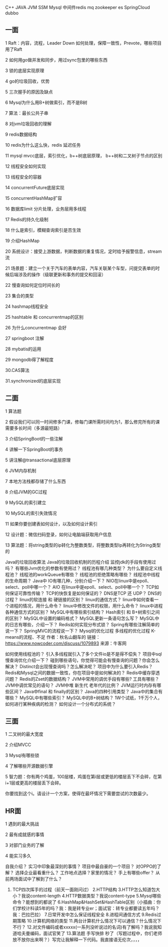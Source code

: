 C++   JAVA  JVM  SSM  Mysql 中间件redis  mq  zookeeper  es  SpringCloud dubbo 

## 一面
1 Raft：内容，流程，Leader Down 如何处理，保障一致性，Prevote，哪些项目用了Raft

2 如何用go做并发和同步，用过sync包里的哪些东西

3 锁的底层实现原理

4 go的垃圾回收，优势

5 三次握手的原因及缺点

6 Mysql为什么用B+树做索引，而不是B树

7 算法：最长公共子串

8 对jvm垃圾回收的理解 

9 redis数据结构

10 redis为什么这么快，redis 延迟任务

11 mysql mvcc底层，索引优化，b++树底层原理， b++树和二叉树子节点的区别

12 线程安全如何实现

13 线程安全的容器

14 concurrentFuture底层实现 

15 concurrentHashMap扩容

16 数据库limit 分片处理，业务层用多线程

17 Redis的持久化级制

18 什么是索引，模糊查询索引是否生效

19 介绍HashMap

20 系统设计：接受上游数据，判断数据的重复情况，定时给予报警信息，stream流

21 场景题：建立一个关于汽车的表单内容，汽车关联某个车型，问提交表单的时候后端涉及的操作（级联更新和事务的提交和回滚）

22 慢查询如何定位时间长的

23 集合的类型

24 hashmap线程安全

25 hashtable 和 concurrentmap的区别

26 为什么concurrentmap 会好

27 springboot 注解

28 mybatis的运用

29 mongodb得了解程度

30.CAS算法

31.synchronized的底层实现


## 二面
1 算法题

2 假设我们可以同一时间修多门课，修每门课所需时间均为1，那么修完所有的课需要多长时间（多源最短路）

3 介绍SpringBoot的一些注解

4 讲解一下SpringBoot的事务

5 讲注解@transactional底层原理

6 JVM内存机制

7 本地方法栈都存储了什么东西

8 介绍JVM的GC过程

9 MySQL的索引建立

10 MySQL的索引失效情况

11 如果你要创建表如何设计，以及如何设计索引

12 设计题：微信扫码登录，如何让电脑端获取用户信息

13 算法题：将string类型的ip转化为整数类型，将整数类型Ip再转化为String类型的

Java的垃圾回收算法
Java的垃圾回收机制的历程介绍
监控jdk的手段有使用过吗？
有哪些Jvm优化的参数有使用过？
线程池有哪几种类型？
为什么要自定义线程池？
线程池的workQueue有哪些？
线程池的拒绝策略有哪些？
线程池中线程的生命周期？
Java中 IO有哪几种，分别介绍一下？
NIO在linux中是epoll、select、poll中哪一个？
AIO 在linux中是epoll、select、poll中哪一个？
TCP如何保证可靠性传输？
TCP的快恢复是如何保证的？
DNS是TCP 还 UDP？
DNS的过程？
linux的软连接 和 硬链接的区别？
linux的通信方式？
linux中如何查看一个进程的情况，用什么命令？
linux中修改文件的权限，用什么命令？
linux中进程各种通信方式的区别？
MySQL中有哪些索引结构？
Hash索引 和 B+树索引之间的区别？
MySQL中设置的编码格式？
MySQL更新一条语句怎么写？
MySQL中的日志有哪些，介绍一下？
Redis如何实现分布式锁？
Spring有哪些注解简单的说一下？
SpringMVC的流程说一下？
Mysql的优化过程
多线程的优化过程
K-means的流程、不足
作者：秋名山翻车的
链接：https://www.nowcoder.com/discuss/1079893
来源：牛客网

如何使用线程池的？
引入多线程就引入了多个文件io是不是得不偿失？
项目中sql慢查询优化介绍一下？
碰到哪些语句，你觉得可能会有慢查询的问题？你会怎么解决？
Distinct会出现慢查询吗？怎么解决呢？
项目中为什么要引入Redis？
Redis和Mysql之间的数据一致性，你在项目中是如何解决的？
Redis中缓存穿透问题？
Redis的Zset的数据结构？
JVM中常用的调优手段有哪些? 工具有哪些？
JVM中调优常见的语句？
JVM中堆 新生代 老年代的比例？
JVM运行时内存有哪些区间？
Java中final 和 finally的区别？
Java的四种引用类型？
Java中的集合有哪些？
MySQL中有哪些索引？
MySQL中的B+树结构？
1W个试纸，1千万个人，如何进行某种疾病的检测？
如何设计一个分布式的系统？

## 三面
1 二叉树的最大宽度

2 介绍MVCC

3 Mysql有哪些锁

4 了解哪些开源数据引擎

5 智力题：你有两个鸡蛋，100层楼，鸡蛋在第i层或更低的楼层丢下不会碎，在第i+1层或更高的楼层丢下会碎。

你要找到这个i。请设计一个方案，使得在最坏情况下需要尝试的次数最少。

## HR面
1 遇到的最大挑战 

2 最有成就感的事情

3 对部门业务的了解

4 能实习多久

自我介绍？
实习中印象最深刻的事情？
项目中最自豪的一个项目？
对OPPO的了解？
选择企业最看重什么？
工作地点选择？家里的情况？
手上有哪些offer？
从前两场面试中了解到了什么？






1. TCP四次挥手的过程（前天一面刚问过）
2.HTTP结构
3.HTTP怎么知道包大小？我说content-length
4.HTTP数据类型？我说content-type
5.Mysql哪些命令？能想到的都说了
6.HashMap&HashSet&HashTable区别（小插曲：你们学校计科读5年的吗？我：我是转专业er；面试官：转专业都要读五年吗？我：巴拉巴拉）
7.日常开发中怎么保证线程安全
8.进程间通信方式
9.Redis过期策略
10.计算机网络的类型
11.两台计算机什么情况下可以通信？什么情况下不行？
12.对文件编码或者xxxxx(一系列没听说过的名词)有了解吗？我说我知道哈夫曼编码，面试官笑了
13.算法题 手写快排 秒了（写题过程中，你们老师放不放你出来啊？）写完让我解释一下代码。我直接语无伦次，，，，
